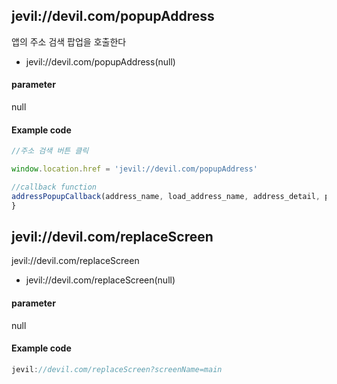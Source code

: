 
## jevil://devil.com/popupAddress

앱의 주소 검색 팝업을 호출한다

- jevil://devil.com/popupAddress(null)

#### parameter
null

#### Example code
```javascript
//주소 검색 버튼 클릭 

window.location.href = 'jevil://devil.com/popupAddress'

//callback function 
addressPopupCallback(address_name, load_address_name, address_detail, post) {
}
```




## jevil://devil.com/replaceScreen

jevil://devil.com/replaceScreen


- jevil://devil.com/replaceScreen(null)

#### parameter
null

#### Example code
```javascript
jevil://devil.com/replaceScreen?screenName=main
```



